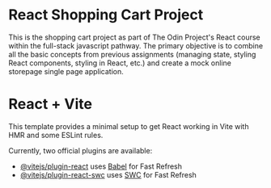 # React Shopping Cart Project

This is the shopping cart project as part of The Odin Project's React course within the full-stack javascript pathway. The primary objective is to combine all the basic concepts from previous assignments (managing state, styling React components, styling in React, etc.) and create a mock online storepage single page application.

# React + Vite

This template provides a minimal setup to get React working in Vite with HMR and some ESLint rules.

Currently, two official plugins are available:

- [@vitejs/plugin-react](https://github.com/vitejs/vite-plugin-react/blob/main/packages/plugin-react/README.md) uses [Babel](https://babeljs.io/) for Fast Refresh
- [@vitejs/plugin-react-swc](https://github.com/vitejs/vite-plugin-react-swc) uses [SWC](https://swc.rs/) for Fast Refresh
